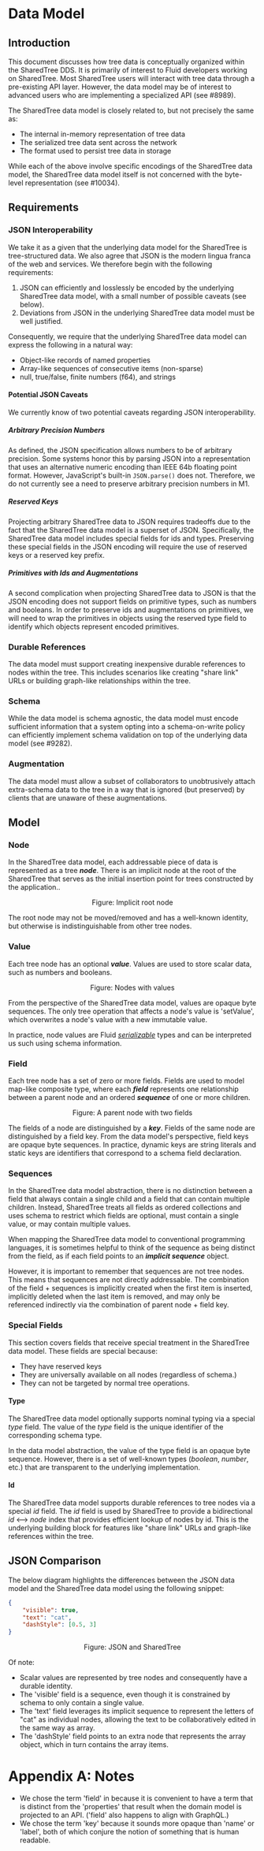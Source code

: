 # Data Model

## Introduction

This document discusses how tree data is conceptually organized within the SharedTree DDS.
It is primarily of interest to Fluid developers working on SharedTree.
Most SharedTree users will interact with tree data through a pre-existing API layer.
However, the data model may be of interest to advanced users who are implementing a specialized API (see #8989).

The SharedTree data model is closely related to, but not precisely the same as:

- The internal in-memory representation of tree data
- The serialized tree data sent across the network
- The format used to persist tree data in storage

While each of the above involve specific encodings of the SharedTree data model, the SharedTree data model itself is not concerned with the byte-level representation (see #10034).

## Requirements

### JSON Interoperability

We take it as a given that the underlying data model for the SharedTree is tree-structured data.
We also agree that JSON is the modern lingua franca of the web and services.
We therefore begin with the following requirements:

1. JSON can efficiently and losslessly be encoded by the underlying SharedTree data model, with a small number of possible caveats (see below).
3. Deviations from JSON in the underlying SharedTree data model must be well justified.

Consequently, we require that the underlying SharedTree data model can express the following in a natural way:

- Object-like records of named properties
- Array-like sequences of consecutive items (non-sparse)
- null, true/false, finite numbers (f64), and strings

#### Potential JSON Caveats
We currently know of two potential caveats regarding JSON interoperability.

##### Arbitrary Precision Numbers
As defined, the JSON specification allows numbers to be of arbitrary precision.
Some systems honor this by parsing JSON into a representation that uses an alternative numeric encoding than IEEE 64b floating point format.
However, JavaScript's built-in `JSON.parse()` does not.
Therefore, we do not currently see a need to preserve arbitrary precision numbers in M1.

##### Reserved Keys
Projecting arbitrary SharedTree data to JSON requires tradeoffs due to the fact that the SharedTree data model is a superset of JSON.
Specifically, the SharedTree data model includes special fields for ids and types.
Preserving these special fields in the JSON encoding will require the use of reserved keys or a reserved key prefix.

##### Primitives with Ids and Augmentations
A second complication when projecting SharedTree data to JSON is that the JSON encoding does not support fields on primitive types, such as numbers and booleans.
In order to preserve ids and augmentations on primitives, we will need to wrap the primitives in objects using the reserved type field to identify which objects represent encoded primitives.

### Durable References

The data model must support creating inexpensive durable references to nodes within the tree.
This includes scenarios like creating "share link" URLs or building graph-like relationships within the tree.

### Schema

While the data model is schema agnostic, the data model must encode sufficient information that a system opting into a schema-on-write policy can efficiently implement schema validation on top of the underlying data model (see #9282).

### Augmentation

The data model must allow a subset of collaborators to unobtrusively attach extra-schema data to the tree in a way that is ignored (but preserved) by clients that are unaware of these augmentations.

## Model

### Node

In the SharedTree data model, each addressable piece of data is represented as a tree ***node***.
There is an implicit node at the root of the SharedTree that serves as the initial insertion point for trees constructed by the application..

<figure align="center">
  <img src="./assets/root.drawio.svg" alt=""/>
  <figcaption>Figure: Implicit root node</figcaption>
</figure>

The root node may not be moved/removed and has a well-known identity, but otherwise is indistinguishable from other tree nodes.

### Value

Each tree node has an optional ***value***.
Values are used to store scalar data, such as numbers and booleans.

<figure align="center">
  <img src="./assets/scalar-nodes.drawio.svg" alt=""/>
  <figcaption>Figure: Nodes with values</figcaption>
</figure>

From the perspective of the SharedTree data model, values are opaque byte sequences.
The only tree operation that affects a node's value is 'setValue', which overwrites a node's value with a new immutable value.

In practice, node values are Fluid [*serializable*](https://github.com/microsoft/FluidFramework/blob/main/packages/runtime/datastore-definitions/src/serializable.ts) types and can be interpreted us such using schema information.

### Field

Each tree node has a set of zero or more fields.
Fields are used to model map-like composite type, where each  ***field*** represents one relationship between a parent node and an ordered ***sequence*** of one or more children.

<figure align="center">
  <img src="./assets/children.drawio.svg" alt=""/>
  <figcaption>Figure: A parent node with two fields</figcaption>
</figure>

The fields of a node are distinguished by a ***key***.
Fields of the same node are distinguished by a field key.
From the data model's perspective, field keys are opaque byte sequences.
In practice, dynamic keys are string literals and static keys are identifiers that correspond to a schema field declaration.

### Sequences

In the SharedTree data model abstraction, there is no distinction between a field that always contain a single child and a field that can contain multiple children.
Instead, SharedTree treats all fields as ordered collections and uses schema to restrict which fields are optional, must contain a single value, or may contain multiple values.

When mapping the SharedTree data model to conventional programming languages, it is sometimes helpful to think of the sequence as being distinct from the field, as if each field points to an ***implicit sequence*** object.

However, it is important to remember that sequences are not tree nodes.
This means that sequences are not directly addressable.
The combination of the field + sequences is implicitly created when the first item is inserted, implicitly deleted when the last item is removed, and may only be referenced indirectly via the combination of parent node + field key.

### Special Fields

This section covers fields that receive special treatment in the SharedTree data model.
These fields are special because:

- They have reserved keys
- They are universally available on all nodes (regardless of schema.)
- They can not be targeted by normal tree operations.

#### Type

The SharedTree data model optionally supports nominal typing via a special *type* field.
The value of the *type* field is the unique identifier of the corresponding schema type.

In the data model abstraction, the value of the type field is an opaque byte sequence.
However, there is a set of well-known types (*boolean*, *number*, etc.) that are transparent to the underlying implementation.

#### Id

The SharedTree data model supports durable references to tree nodes via a special *id* field.
The *id* field is used by SharedTree to provide a bidirectional *id* ⟷ *node* index that provides efficient lookup of nodes by id.
This is the underlying building block for features like "share link" URLs and graph-like references within the tree.

## JSON Comparison

The below diagram highlights the differences between the JSON data model and the SharedTree data model using the following snippet:

```json
{
    "visible": true,
    "text": "cat",
    "dashStyle": [0.5, 3]
}
```

<figure align="center">
  <img src="./assets/data-model.drawio.svg" alt=""/>
  <figcaption>Figure: JSON and SharedTree</figcaption>
</figure>

Of note:

- Scalar values are represented by tree nodes and consequently have a durable identity.
- The 'visible' field is a sequence, even though it is constrained by schema to only contain a single value.
- The 'text' field leverages its implicit sequence to represent the letters of "cat" as individual nodes, allowing the text to be collaboratively edited in the same way as array.
- The 'dashStyle' field points to an extra node that represents the array object, which in turn contains the array items.

# Appendix A: Notes

- We chose the term 'field' in because it is convenient to have a term that is distinct from the 'properties' that result when the domain model is projected to an API.
('field' also happens to align with GraphQL.)
- We chose the term 'key' because it sounds more opaque than 'name' or 'label', both of which conjure the notion of something that is human readable.
